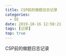 ```yaml
---
title: CSP前的做题日志记录
categories:
  - OI
date: 2019-10-16 12:58:21
tags: [记录]
top: true
---
```


CSP前的做题日志记录

<!--more-->

<object type="application/pdf" data="https://www.micdz.cn/做题日志记录.pdf"
           id="review" style="width:650px;  height:750px; margin-top:10px;  margin-left:45px" >
 </object>